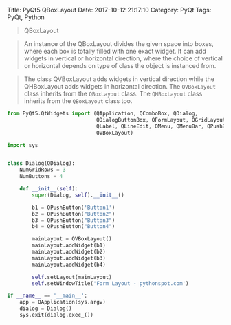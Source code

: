Title: PyQt5 QBoxLayout
Date: 2017-10-12 21:17:10
Category: PyQt
Tags: PyQt, Python

> QBoxLayout

> An instance of the QBoxLayout divides the given space into boxes, where each box is totally filled with one exact widget. It can add widgets in vertical or horizontal direction, where the choice of vertical or horizontal depends on type of class the object is instanced from.

> The class QVBoxLayout adds widgets in vertical direction while the QHBoxLayout adds widgets in horizontal direction. The `QVBoxLayout` class inherits from the `QBoxLayout` class. The `QHBoxLayout` class inherits from the `QBoxLayout` class too. 

```python
from PyQt5.QtWidgets import (QApplication, QComboBox, QDialog,
                             QDialogButtonBox, QFormLayout, QGridLayout, QGroupBox, QHBoxLayout,
                             QLabel, QLineEdit, QMenu, QMenuBar, QPushButton, QSpinBox, QTextEdit,
                             QVBoxLayout)

import sys


class Dialog(QDialog):
    NumGridRows = 3
    NumButtons = 4

    def __init__(self):
        super(Dialog, self).__init__()

        b1 = QPushButton('Button1')
        b2 = QPushButton("Button2")
        b3 = QPushButton("Button3")
        b4 = QPushButton("Button4")

        mainLayout = QVBoxLayout()
        mainLayout.addWidget(b1)
        mainLayout.addWidget(b2)
        mainLayout.addWidget(b3)
        mainLayout.addWidget(b4)

        self.setLayout(mainLayout)
        self.setWindowTitle('Form Layout - pythonspot.com')

if __name__ == '__main__':
    app = QApplication(sys.argv)
    dialog = Dialog()
    sys.exit(dialog.exec_())
```


